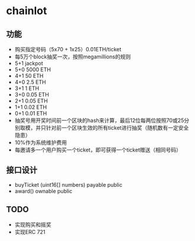# chainlot


## 功能
 * 购买指定号码（5x70 + 1x25）0.01ETH/ticket
 * 每5万个block抽奖一次，按照megamillions的规则
  * 5+1 jackpot
  * 5+0 5000 ETH
  * 4+1 50 ETH
  * 4+0 2.5 ETH
  * 3+1 1 ETH
  * 3+0 0.05 ETH
  * 2+1 0.05 ETH
  * 1+1 0.02 ETH
  * 0+1 0.01 ETH
 * 抽奖号用开奖时间前一个区块的hash来计算，最后12位每两位按照70或25分别取模，并只针对前一个区块生效的所有ticket进行抽奖（随机数有一定安全隐患）
 * 10%作为系统维护费用
 * 每邀请多一个用户购买一个ticket，即可获得一个ticket赠送（相同号码）
## 接口设计
 * buyTicket (uint16[] numbers) payable public
 * award() ownable public


## TODO
 * 实现购买和摇奖
 * 实现ERC 721

